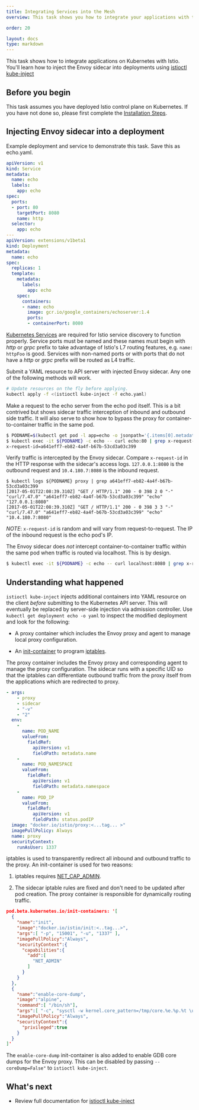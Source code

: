 ```yaml
---
title: Integrating Services into the Mesh
overview: This task shows you how to integrate your applications with the Istio service mesh.

order: 20

layout: docs
type: markdown
---
```


This task shows how to integrate applications on Kubernetes with
Istio. You'll learn how to inject the Envoy sidecar into deployments
using [istioctl kube-inject]({{site.bareurl}}/docs/reference/istioctl/istioctl_kube-inject.html)

## Before you begin

This task assumes you have deployed Istio control plane on Kubernetes.
If you have not done so, please first complete the [Installation
Steps]({{site.bareurl}}/docs/tasks/istio-installation.html).

## Injecting Envoy sidecar into a deployment

Example deployment and service to demonstrate this task. Save this as
echo.yaml.

```yaml
apiVersion: v1
kind: Service
metadata:
  name: echo
  labels:
    app: echo
spec:
  ports:
  - port: 80
    targetPort: 8080
    name: http
  selector:
    app: echo
---
apiVersion: extensions/v1beta1
kind: Deployment
metadata:
  name: echo
spec:
  replicas: 1
  template:
    metadata:
      labels:
        app: echo
    spec:
      containers:
      - name: echo
        image: gcr.io/google_containers/echoserver:1.4
        ports:
        - containerPort: 8080
```

[Kubernetes
Services](https://kubernetes.io/docs/concepts/services-networking/service/)
are required for Istio service discovery to function properly.
Service ports must be named and these names must begin with _http_ or
_grpc_ prefix to take advantage of Istio's L7 routing features,
e.g. `name: httpFoo` is good. Services with non-named ports or with
ports that do not have a _http_ or _grpc_ prefix will be routed as L4
traffic.

Submit a YAML resource to API server with injected Envoy sidecar. Any
one of the following methods will work.

```bash
# Update resources on the fly before applying.
kubectl apply -f <(istioctl kube-inject -f echo.yaml)
```

Make a request to the echo server from the echo pod itself. This is a
bit contrived but shows sidecar traffic interception of inbound and
outbound side traffic. It will also serve to show how to bypass the
proxy for container-to-container traffic in the same pod.

```bash
$ PODNAME=$(kubectl get pod -l app=echo -o jsonpath='{.items[0].metadata.name}')
$ kubectl exec -it ${PODNAME} -c echo -- curl echo:80 | grep x-request-id
x-request-id=a641eff7-eb82-4a4f-b67b-53cd3a03c399
```

Verify traffic is intercepted by the Envoy sidecar. Compare
`x-request-id` in the HTTP response with the sidecar's access
logs. `127.0.0.1:8080` is the outbound request and `10.4.180.7:8080`
is the inbound request.

```
$ kubectl logs ${PODNAME} proxy | grep a641eff7-eb82-4a4f-b67b-53cd3a03c399
[2017-05-01T22:08:39.310Z] "GET / HTTP/1.1" 200 - 0 398 2 0 "-" "curl/7.47.0" "a641eff7-eb82-4a4f-b67b-53cd3a03c399" "echo" "127.0.0.1:8080"
[2017-05-01T22:08:39.310Z] "GET / HTTP/1.1" 200 - 0 398 3 3 "-" "curl/7.47.0" "a641eff7-eb82-4a4f-b67b-53cd3a03c399" "echo" "10.4.180.7:8080"
```

_NOTE_: `x-request-id` is random and will vary from
request-to-request. The IP of the inbound request is the echo pod's
IP.

The Envoy sidecar does _not_ intercept container-to-container traffic
within the same pod when traffic is routed via localhost. This is by
design.

```bash
$ kubectl exec -it ${PODNAME} -c echo -- curl localhost:8080 | grep x-request-id
```

## Understanding what happened

`istioctl kube-inject` injects additional containers into YAML
resource on the client _before_ submitting to the Kubernetes API
server. This will eventually be replaced by server-side injection via
admission controller. Use `kubectl get deployment echo -o yaml` to
inspect the modified deployment and look for the following:

* A proxy container which includes the Envoy proxy and agent to manage
  local proxy configuration.

* An [init-container](https://kubernetes.io/docs/concepts/workloads/pods/init-containers/)
  to program [iptables](https://en.wikipedia.org/wiki/Iptables).

The proxy container includes the Envoy proxy and corresponding agent
to manage the proxy configuration. The sidecar runs with a specific
UID so that the iptables can differentiate outbound traffic from the
proxy itself from the applications which are redirected to proxy.

```yaml
- args:
    - proxy
    - sidecar
    - "-v"
    - "2"
  env:
    -
      name: POD_NAME
      valueFrom:
        fieldRef:
          apiVersion: v1
          fieldPath: metadata.name
    -
      name: POD_NAMESPACE
      valueFrom:
        fieldRef:
          apiVersion: v1
          fieldPath: metadata.namespace
    -
      name: POD_IP
      valueFrom:
        fieldRef:
          apiVersion: v1
          fieldPath: status.podIP
  image: "docker.io/istio/proxy:<...tag... >"
  imagePullPolicy: Always
  name: proxy
  securityContext:
    runAsUser: 1337

```

iptables is used to transparently redirect all inbound and outbound
traffic to the proxy. An init-container is used for two reasons:

1. iptables requires
[NET_CAP_ADMIN](http://man7.org/linux/man-pages/man7/capabilities.7.html).

2. The sidecar iptable rules are fixed and don't need to be updated
after pod creation. The proxy container is responsible for dynamically
routing traffic.

```json
pod.beta.kubernetes.io/init-containers: '[
  {
    "name":"init",
    "image":"docker.io/istio/init:<..tag...>",
    "args":[ "-p", "15001", "-u", "1337" ],
    "imagePullPolicy":"Always",
    "securityContext":{
      "capabilities":{
        "add":[
          "NET_ADMIN"
        ]
      }
    }
  },
  {
    "name":"enable-core-dump",
    "image":"alpine",
    "command":[ "/bin/sh"],
    "args":[ "-c", "sysctl -w kernel.core_pattern=/tmp/core.%e.%p.%t \u0026\u0026 ulimit -c unlimited" ],
    "imagePullPolicy":"Always",
    "securityContext":{
      "privileged":true
    }
  }
]'
```

The `enable-core-dump` init-container is also added to enable GDB core
dumps for the Envoy proxy. This can be disabled by passing
`--coreDump=False"` to `istioctl kube-inject`.

## What's next

* Review full documentation for [istioctl kube-inject]({{site.bareurl}}/docs/reference/istioctl/istioctl_kube-inject.html)
